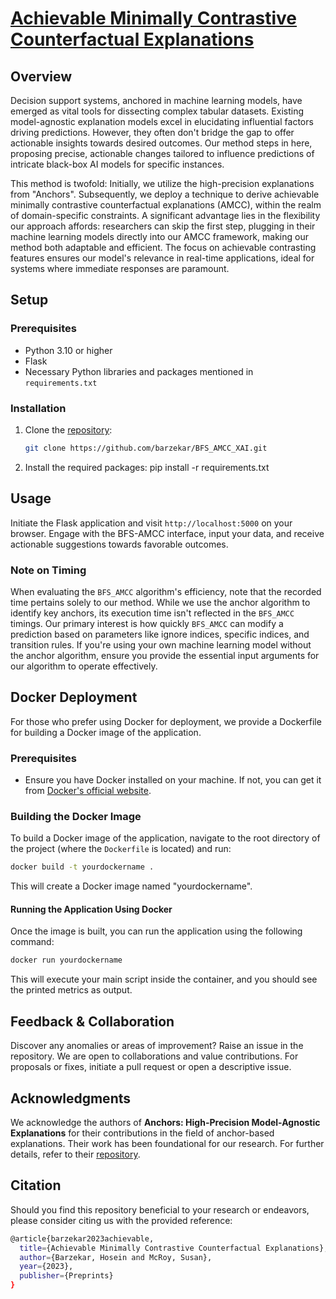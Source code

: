 # [Achievable Minimally Contrastive Counterfactual Explanations](https://www.preprints.org/manuscript/202307.0786/v1)


## Overview

Decision support systems, anchored in machine learning models, have emerged as vital tools for dissecting complex tabular datasets. Existing model-agnostic explanation models excel in elucidating influential factors driving predictions. However, they often don't bridge the gap to offer actionable insights towards desired outcomes. Our method steps in here, proposing precise, actionable changes tailored to influence predictions of intricate black-box AI models for specific instances.

This method is twofold: Initially, we utilize the high-precision explanations from "Anchors". Subsequently, we deploy a technique to derive achievable minimally contrastive counterfactual explanations (AMCC), within the realm of domain-specific constraints. A significant advantage lies in the flexibility our approach affords: researchers can skip the first step, plugging in their machine learning models directly into our AMCC framework, making our method both adaptable and efficient. The focus on achievable contrasting features ensures our model's relevance in real-time applications, ideal for systems where immediate responses are paramount.

## Setup

### Prerequisites

- Python 3.10 or higher
- Flask
- Necessary Python libraries and packages mentioned in `requirements.txt`

### Installation

1. Clone the [repository](https://github.com/barzekar/BFS_AMCC_XAI):
   ```bash
   git clone https://github.com/barzekar/BFS_AMCC_XAI.git

2. Install the required packages:
    pip install -r requirements.txt



## Usage
Initiate the Flask application and visit `http://localhost:5000` on your browser. 
Engage with the BFS-AMCC interface, input your data, and receive actionable suggestions towards favorable outcomes.
### Note on Timing
When evaluating the `BFS_AMCC` algorithm's efficiency, note that the recorded time pertains solely to our method. While we use the anchor algorithm to identify key anchors, its execution time isn't reflected in the `BFS_AMCC` timings.
Our primary interest is how quickly `BFS_AMCC` can modify a prediction based on parameters like ignore indices, specific indices, and transition rules. If you're using your own machine learning model without the anchor algorithm, ensure you provide the essential input arguments for our algorithm to operate effectively.



## Docker Deployment

For those who prefer using Docker for deployment, we provide a Dockerfile for building a Docker image of the application.

### Prerequisites
- Ensure you have Docker installed on your machine. If not, you can get it from [Docker's official website](https://www.docker.com/get-started).

### Building the Docker Image
To build a Docker image of the application, navigate to the root directory of the project (where the `Dockerfile` is located) and run:

```bash
docker build -t yourdockername .
```

This will create a Docker image named "yourdockername".

#### Running the Application Using Docker
Once the image is built, you can run the application using the following command:

```bash
docker run yourdockername
```

This will execute your main script inside the container, and you should see the printed metrics as output.



## Feedback & Collaboration

Discover any anomalies or areas of improvement? Raise an issue in the repository. We are open to collaborations and value contributions. For proposals or fixes, initiate a pull request or open a descriptive issue.

## Acknowledgments
We acknowledge the authors of **Anchors: High-Precision Model-Agnostic Explanations** for their contributions in the field of anchor-based explanations. Their work has been foundational for our research. For further details, refer to their [repository](https://github.com/marcotcr/anchor).



## Citation

Should you find this repository beneficial to your research or endeavors, please consider citing us with the provided reference:

```bash
@article{barzekar2023achievable,
  title={Achievable Minimally Contrastive Counterfactual Explanations},
  author={Barzekar, Hosein and McRoy, Susan},
  year={2023},
  publisher={Preprints}
}
```


